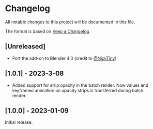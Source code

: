 # Changelog
All notable changes to this project will be documented in this file.

The format is based on [Keep a Changelog](https://keepachangelog.com/en/1.0.0/).

## [Unreleased]

- Port the add-on to Blender 4.0 (credit to [@NickTiny](https://github.com/NickTiny))

## [1.0.1] - 2023-3-08

- Added support for strip opacity in the batch render. Now values and keyframed animation on opacity strips is transferred during batch render.

## [1.0.0] - 2023-01-09

Initial release.
